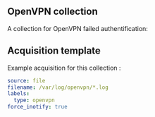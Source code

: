## OpenVPN collection

A collection for OpenVPN failed authentification:

## Acquisition template

Example acquisition for this collection :

```yaml
source: file
filename: /var/log/openvpn/*.log
labels:
  type: openvpn
force_inotify: true
```
